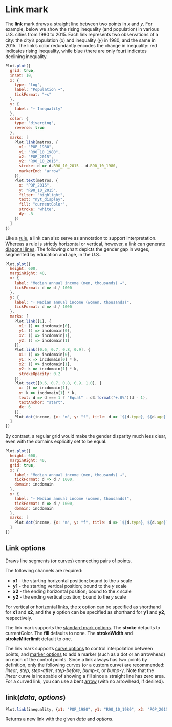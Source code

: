# Link mark

The **link** mark draws a straight line between two points in *x* and *y*. For example, below we show the rising inequality (and population) in various U.S. cities from 1980 to 2015. Each link represents two observations of a city: the city’s population (*x*) and inequality (*y*) in 1980, and the same in 2015. The link’s color redundantly encodes the change in inequality: red indicates rising inequality, while blue (there are only four) indicates declining inequality.

```js
Plot.plot({
  grid: true,
  inset: 10,
  x: {
    type: "log",
    label: "Population →",
    tickFormat: "~s"
  },
  y: {
    label: "↑ Inequality"
  },
  color: {
    type: "diverging",
    reverse: true
  },
  marks: [
    Plot.link(metros, {
      x1: "POP_1980",
      y1: "R90_10_1980",
      x2: "POP_2015",
      y2: "R90_10_2015",
      stroke: d => d.R90_10_2015 - d.R90_10_1980,
      markerEnd: "arrow"
    }),
    Plot.text(metros, {
      x: "POP_2015",
      y: "R90_10_2015",
      filter: "highlight",
      text: "nyt_display",
      fill: "currentColor",
      stroke: "white",
      dy: -8
    })
  ]
})
```

Like a [rule](./rule.md), a link can also serve as annotation to support interpretation. Whereas a rule is strictly horizontal or vertical, however, a link can generate [diagonal lines](http://kelsocartography.com/blog/?p=2074). The following chart depicts the gender gap in wages, segmented by education and age, in the U.S..

<!-- incdomain = d3.extent(income.flatMap(d => [d.m, d.f])) -->

```js
Plot.plot({
  height: 600,
  marginRight: 40,
  x: {
    label: "Median annual income (men, thousands) →",
    tickFormat: d => d / 1000
  },
  y: {
    label: "↑ Median annual income (women, thousands)",
    tickFormat: d => d / 1000
  },
  marks: [
    Plot.link([1], {
      x1: () => incdomain[0],
      y1: () => incdomain[0],
      x2: () => incdomain[1],
      y2: () => incdomain[1]
    }),
    Plot.link([0.6, 0.7, 0.8, 0.9], {
      x1: () => incdomain[0],
      y1: k => incdomain[0] * k,
      x2: () => incdomain[1],
      y2: k => incdomain[1] * k,
      strokeOpacity: 0.2
    }),
    Plot.text([0.6, 0.7, 0.8, 0.9, 1.0], {
      x: () => incdomain[1],
      y: k => incdomain[1] * k,
      text: d => d === 1 ? "Equal" : d3.format("+.0%")(d - 1),
      textAnchor: "start",
      dx: 6
    }),
    Plot.dot(income, {x: "m", y: "f", title: d => `${d.type}, ${d.age}`})
  ]
})
```

By contrast, a regular grid would make the gender disparity much less clear, even with the domains explicitly set to be equal.

```js
Plot.plot({
  height: 600,
  marginRight: 40,
  grid: true,
  x: {
    label: "Median annual income (men, thousands) →",
    tickFormat: d => d / 1000,
    domain: incdomain
  },
  y: {
    label: "↑ Median annual income (women, thousands)",
    tickFormat: d => d / 1000,
    domain: incdomain
  },
  marks: [
    Plot.dot(income, {x: "m", y: "f", title: d => `${d.type}, ${d.age}`})
  ]
})
```

## Link options

Draws line segments (or curves) connecting pairs of points.

The following channels are required:

* **x1** - the starting horizontal position; bound to the *x* scale
* **y1** - the starting vertical position; bound to the *y* scale
* **x2** - the ending horizontal position; bound to the *x* scale
* **y2** - the ending vertical position; bound to the *y* scale

For vertical or horizontal links, the **x** option can be specified as shorthand for **x1** and **x2**, and the **y** option can be specified as shorthand for **y1** and **y2**, respectively.

The link mark supports the [standard mark options](#marks). The **stroke** defaults to currentColor. The **fill** defaults to none. The **strokeWidth** and **strokeMiterlimit** default to one.

The link mark supports [curve options](#curves) to control interpolation between points, and [marker options](#markers) to add a marker (such as a dot or an arrowhead) on each of the control points. Since a link always has two points by definition, only the following curves (or a custom curve) are recommended: *linear*, *step*, *step-after*, *step-before*, *bump-x*, or *bump-y*. Note that the *linear* curve is incapable of showing a fill since a straight line has zero area. For a curved link, you can use a bent [arrow](#arrow) (with no arrowhead, if desired).

## link(*data*, *options*)

```js
Plot.link(inequality, {x1: "POP_1980", y1: "R90_10_1980", x2: "POP_2015", y2: "R90_10_2015"})
```

Returns a new link with the given *data* and *options*.
